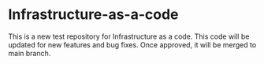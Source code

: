 # Infrastructure-as-a-code
This is a new test repository for Infrastructure as a code.
This code will be updated for new features and bug fixes.
Once approved, it will be merged to main branch.
